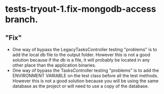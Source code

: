 # tests-tryout-1.fix-mongodb-access branch.

## "Fix"

- One way of bypass the LegacyTasksController testing "problems" is to add the local db file to the output folder. However this is not a good solution because if the db is a file, it will probably be located in any other place than the application binaries.
- One way of bypass the TasksController testing "problems" is to add the ENVIRONMENT VARIABLE on the test class before all the test methods. However this is not a good solution because you will be using the same database as the project or will need to use a copy of the database.
